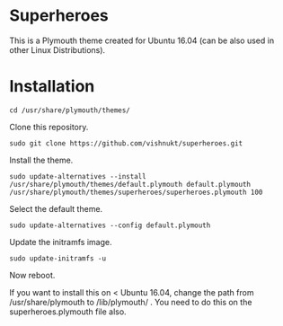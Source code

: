 # Superheroes
This is a Plymouth theme created for Ubuntu 16.04 (can be also used in other Linux Distributions).

# Installation

    cd /usr/share/plymouth/themes/

Clone this repository.

    sudo git clone https://github.com/vishnukt/superheroes.git
    
Install the theme.

    sudo update-alternatives --install /usr/share/plymouth/themes/default.plymouth default.plymouth /usr/share/plymouth/themes/superheroes/superheroes.plymouth 100

Select the default theme.

    sudo update-alternatives --config default.plymouth

Update the initramfs image.

    sudo update-initramfs -u

Now reboot.

If you want to install this on < Ubuntu 16.04, change the path from /usr/share/plymouth to /lib/plymouth/ . You need to do this on the superheroes.plymouth file also.
